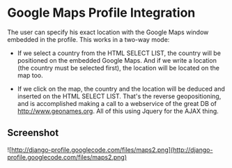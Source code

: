 # Google Maps Profile Integration #

The user can specify his exact location with the Google Maps window embedded in the profile. This works in a two-way mode:

  * If we select a country from the HTML SELECT LIST, the country will be positioned on the embedded Google Maps. And if we write a location (the country must be selected first), the location will be located on the map too.

  * If we click on the map, the country and the location will be deduced and inserted on the HTML SELECT LIST. That's the reverse geopositioning, and is accomplished making a call to a webservice of the great DB of http://www.geonames.org. All of this using Jquery for the AJAX thing.



## Screenshot ##

![http://django-profile.googlecode.com/files/maps2.png](http://django-profile.googlecode.com/files/maps2.png)